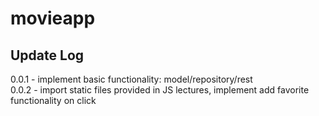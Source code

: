 # movieapp

## Update Log

0.0.1 - implement basic functionality: model/repository/rest  
0.0.2 - import static files provided in JS lectures, implement add favorite functionality on click    

